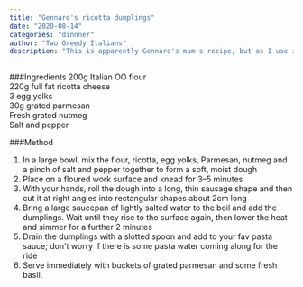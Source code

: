 ```yaml
---
title: "Gennaro's ricotta dumplings"
date: "2020-08-14"
categories: "dinnner"
author: "Two Greedy Italians"
description: "This is apparently Gennaro's mum's recipe, but as I use it all the time, I have added it here.  Nothing better than home made gnocchi"
---
```

###Ingredients
200g Italian OO flour  
220g full fat ricotta cheese  
3 egg yolks  
30g grated parmesan  
Fresh grated nutmeg  
Salt and pepper

###Method
1. In a large bowl, mix the flour, ricotta, egg yolks, Parmesan, nutmeg and a pinch of salt and pepper together to form a soft, moist dough
2. Place on a floured work surface and knead for 3–5 minutes 
3. With your hands, roll the dough into a long, thin sausage shape and then cut it at right angles into rectangular shapes about 2cm long 
4. Bring a large saucepan of lightly salted water to the boil and add the dumplings. Wait until they rise to the surface again, then lower the heat and simmer for a further 2 minutes 
5. Drain the dumplings with a slotted spoon and add to your fav pasta sauce; don't worry if there is some pasta water coming along for the ride 
6. Serve immediately with buckets of grated parmesan and some fresh basil.
